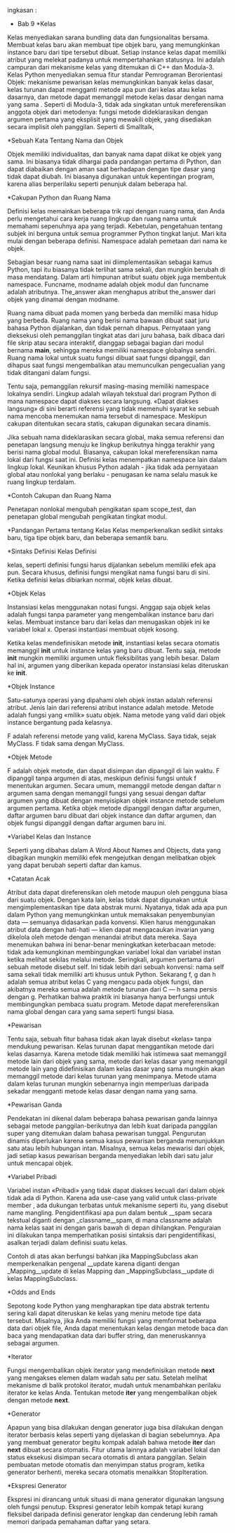 ingkasan :
- Bab 9
*Kelas

Kelas menyediakan sarana bundling data dan fungsionalitas bersama. Membuat kelas baru akan membuat tipe objek baru, yang memungkinkan instance baru dari tipe tersebut dibuat. Setiap instance kelas dapat memiliki atribut yang melekat padanya untuk mempertahankan statusnya. Ini adalah campuran dari mekanisme kelas yang ditemukan di C++ dan Modula-3. Kelas Python menyediakan semua fitur standar Pemrograman Berorientasi Objek: mekanisme pewarisan kelas memungkinkan banyak kelas dasar, kelas turunan dapat mengganti metode apa pun dari kelas atau kelas dasarnya, dan metode dapat memanggil metode kelas dasar dengan nama yang sama . Seperti di Modula-3, tidak ada singkatan untuk mereferensikan anggota objek dari metodenya: fungsi metode dideklarasikan dengan argumen pertama yang eksplisit yang mewakili objek, yang disediakan secara implisit oleh panggilan. Seperti di Smalltalk,

*Sebuah Kata Tentang Nama dan Objek

Objek memiliki individualitas, dan banyak nama dapat diikat ke objek yang sama. Ini biasanya tidak dihargai pada pandangan pertama di Python, dan dapat diabaikan dengan aman saat berhadapan dengan tipe dasar yang tidak dapat diubah. Ini biasanya digunakan untuk kepentingan program, karena alias berperilaku seperti penunjuk dalam beberapa hal.

*Cakupan Python dan Ruang Nama

Definisi kelas memainkan beberapa trik rapi dengan ruang nama, dan Anda perlu mengetahui cara kerja ruang lingkup dan ruang nama untuk memahami sepenuhnya apa yang terjadi. Kebetulan, pengetahuan tentang subjek ini berguna untuk semua programmer Python tingkat lanjut. Mari kita mulai dengan beberapa definisi. Namespace adalah pemetaan dari nama ke objek.

Sebagian besar ruang nama saat ini diimplementasikan sebagai kamus Python, tapi itu biasanya tidak terlihat sama sekali, dan mungkin berubah di masa mendatang. Dalam arti himpunan atribut suatu objek juga membentuk namespace. Funcname, modname adalah objek modul dan funcname adalah atributnya. The_answer akan menghapus atribut the_answer dari objek yang dinamai dengan modname.

Ruang nama dibuat pada momen yang berbeda dan memiliki masa hidup yang berbeda. Ruang nama yang berisi nama bawaan dibuat saat juru bahasa Python dijalankan, dan tidak pernah dihapus. Pernyataan yang dieksekusi oleh pemanggilan tingkat atas dari juru bahasa, baik dibaca dari file skrip atau secara interaktif, dianggap sebagai bagian dari modul bernama __main__, sehingga mereka memiliki namespace globalnya sendiri. Ruang nama lokal untuk suatu fungsi dibuat saat fungsi dipanggil, dan dihapus saat fungsi mengembalikan atau memunculkan pengecualian yang tidak ditangani dalam fungsi.

Tentu saja, pemanggilan rekursif masing-masing memiliki namespace lokalnya sendiri. Lingkup adalah wilayah tekstual dari program Python di mana namespace dapat diakses secara langsung. «Dapat diakses langsung» di sini berarti referensi yang tidak memenuhi syarat ke sebuah nama mencoba menemukan nama tersebut di namespace. Meskipun cakupan ditentukan secara statis, cakupan digunakan secara dinamis.

Jika sebuah nama dideklarasikan secara global, maka semua referensi dan penetapan langsung menuju ke lingkup berikutnya hingga terakhir yang berisi nama global modul. Biasanya, cakupan lokal mereferensikan nama lokal dari fungsi saat ini. Definisi kelas menempatkan namespace lain dalam lingkup lokal. Keunikan khusus Python adalah - jika tidak ada pernyataan global atau nonlokal yang berlaku - penugasan ke nama selalu masuk ke ruang lingkup terdalam.

*Contoh Cakupan dan Ruang Nama

Penetapan nonlokal mengubah pengikatan spam scope_test, dan penetapan global mengubah pengikatan tingkat modul.

*Pandangan Pertama tentang Kelas
Kelas memperkenalkan sedikit sintaks baru, tiga tipe objek baru, dan beberapa semantik baru.

*Sintaks Definisi Kelas Definisi

kelas, seperti definisi fungsi harus dijalankan sebelum memiliki efek apa pun. Secara khusus, definisi fungsi mengikat nama fungsi baru di sini. Ketika definisi kelas dibiarkan normal, objek kelas dibuat.

*Objek Kelas

Instansiasi kelas menggunakan notasi fungsi. Anggap saja objek kelas adalah fungsi tanpa parameter yang mengembalikan instance baru dari kelas. Membuat instance baru dari kelas dan menugaskan objek ini ke variabel lokal x. Operasi instantiasi membuat objek kosong.

Ketika kelas mendefinisikan metode __init__, instantiasi kelas secara otomatis memanggil __init__ untuk instance kelas yang baru dibuat. Tentu saja, metode __init__ mungkin memiliki argumen untuk fleksibilitas yang lebih besar. Dalam hal ini, argumen yang diberikan kepada operator instansiasi kelas diteruskan ke __init__.

*Objek Instance

Satu-satunya operasi yang dipahami oleh objek instan adalah referensi atribut. Jenis lain dari referensi atribut instance adalah metode. Metode adalah fungsi yang «milik» suatu objek. Nama metode yang valid dari objek instance bergantung pada kelasnya.

F adalah referensi metode yang valid, karena MyClass. Saya tidak, sejak MyClass. F tidak sama dengan MyClass.

*Objek Metode

F adalah objek metode, dan dapat disimpan dan dipanggil di lain waktu. F dipanggil tanpa argumen di atas, meskipun definisi fungsi untuk f menentukan argumen. Secara umum, memanggil metode dengan daftar n argumen sama dengan memanggil fungsi yang sesuai dengan daftar argumen yang dibuat dengan menyisipkan objek instance metode sebelum argumen pertama. Ketika objek metode dipanggil dengan daftar argumen, daftar argumen baru dibuat dari objek instance dan daftar argumen, dan objek fungsi dipanggil dengan daftar argumen baru ini.

*Variabel Kelas dan Instance

Seperti yang dibahas dalam A Word About Names and Objects, data yang dibagikan mungkin memiliki efek mengejutkan dengan melibatkan objek yang dapat berubah seperti daftar dan kamus.

*Catatan Acak

Atribut data dapat direferensikan oleh metode maupun oleh pengguna biasa dari suatu objek. Dengan kata lain, kelas tidak dapat digunakan untuk mengimplementasikan tipe data abstrak murni. Nyatanya, tidak ada apa pun dalam Python yang memungkinkan untuk memaksakan penyembunyian data — semuanya didasarkan pada konvensi.
Klien harus menggunakan atribut data dengan hati-hati — klien dapat mengacaukan invarian yang dikelola oleh metode dengan menandai atribut data mereka. Saya menemukan bahwa ini benar-benar meningkatkan keterbacaan metode: tidak ada kemungkinan membingungkan variabel lokal dan variabel instan ketika melihat sekilas melalui metode.
Seringkali, argumen pertama dari sebuah metode disebut self. Ini tidak lebih dari sebuah konvensi: nama self sama sekali tidak memiliki arti khusus untuk Python. Sekarang f, g dan h adalah semua atribut kelas C yang mengacu pada objek fungsi, dan akibatnya mereka semua adalah metode turunan dari C — h sama persis dengan g. Perhatikan bahwa praktik ini biasanya hanya berfungsi untuk membingungkan pembaca suatu program.
Metode dapat mereferensikan nama global dengan cara yang sama seperti fungsi biasa.

*Pewarisan

Tentu saja, sebuah fitur bahasa tidak akan layak disebut «kelas» tanpa mendukung pewarisan. Kelas turunan dapat menggantikan metode dari kelas dasarnya. Karena metode tidak memiliki hak istimewa saat memanggil metode lain dari objek yang sama, metode dari kelas dasar yang memanggil metode lain yang didefinisikan dalam kelas dasar yang sama mungkin akan memanggil metode dari kelas turunan yang menimpanya. Metode utama dalam kelas turunan mungkin sebenarnya ingin memperluas daripada sekadar mengganti metode kelas dasar dengan nama yang sama.

*Pewarisan Ganda

Pendekatan ini dikenal dalam beberapa bahasa pewarisan ganda lainnya sebagai metode panggilan-berikutnya dan lebih kuat daripada panggilan super yang ditemukan dalam bahasa pewarisan tunggal. Pengurutan dinamis diperlukan karena semua kasus pewarisan berganda menunjukkan satu atau lebih hubungan intan. Misalnya, semua kelas mewarisi dari objek, jadi setiap kasus pewarisan berganda menyediakan lebih dari satu jalur untuk mencapai objek.

*Variabel Pribadi

Variabel instan «Pribadi» yang tidak dapat diakses kecuali dari dalam objek tidak ada di Python. Karena ada use-case yang valid untuk class-private member , ada dukungan terbatas untuk mekanisme seperti itu, yang disebut name mangling. Pengidentifikasi apa pun dalam bentuk __spam secara tekstual diganti dengan _classname__spam, di mana classname adalah nama kelas saat ini dengan garis bawah di depan dihilangkan. Penguraian ini dilakukan tanpa memperhatikan posisi sintaksis dari pengidentifikasi, asalkan terjadi dalam definisi suatu kelas.

Contoh di atas akan berfungsi bahkan jika MappingSubclass akan memperkenalkan pengenal __update karena diganti dengan _Mapping__update di kelas Mapping dan _MappingSubclass__update di kelas MappingSubclass.

*Odds and Ends

Sepotong kode Python yang mengharapkan tipe data abstrak tertentu sering kali dapat diteruskan ke kelas yang meniru metode tipe data tersebut. Misalnya, jika Anda memiliki fungsi yang memformat beberapa data dari objek file, Anda dapat menentukan kelas dengan metode baca dan baca yang mendapatkan data dari buffer string, dan meneruskannya sebagai argumen.

*Iterator

Fungsi mengembalikan objek iterator yang mendefinisikan metode __next__ yang mengakses elemen dalam wadah satu per satu. Setelah melihat mekanisme di balik protokol iterator, mudah untuk menambahkan perilaku iterator ke kelas Anda. Tentukan metode __iter__ yang mengembalikan objek dengan metode __next__.

*Generator

Apapun yang bisa dilakukan dengan generator juga bisa dilakukan dengan iterator berbasis kelas seperti yang dijelaskan di bagian sebelumnya. Apa yang membuat generator begitu kompak adalah bahwa metode __iter__ dan __next__ dibuat secara otomatis. Fitur utama lainnya adalah variabel lokal dan status eksekusi disimpan secara otomatis di antara panggilan. Selain pembuatan metode otomatis dan menyimpan status program, ketika generator berhenti, mereka secara otomatis menaikkan StopIteration.

*Ekspresi Generator

Ekspresi ini dirancang untuk situasi di mana generator digunakan langsung oleh fungsi penutup. Ekspresi generator lebih kompak tetapi kurang fleksibel daripada definisi generator lengkap dan cenderung lebih ramah memori daripada pemahaman daftar yang setara.